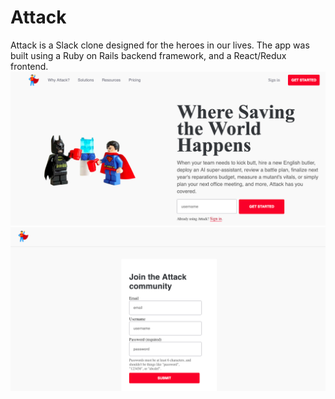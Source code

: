 # Attack

Attack is a Slack clone designed for the heroes in our lives. The app was built using a Ruby on Rails backend framework, and a React/Redux frontend.
<kbd>![Splash Page](app/assets/images/splash.png)</kbd>
<kbd>![Alt text](app/assets/images/login.png)</kbd>
